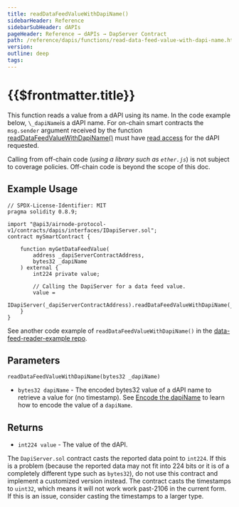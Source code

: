 ```yaml
---
title: readDataFeedValueWithDapiName()
sidebarHeader: Reference
sidebarSubHeader: dAPIs
pageHeader: Reference → dAPIs → DapServer Contract
path: /reference/dapis/functions/read-data-feed-value-with-dapi-name.html
version:
outline: deep
tags:
---
```


<PageHeader/>

<SearchHighlight/>

# {{$frontmatter.title}}

This function reads a value from a dAPI using its name. In the code example
below, `\_dapiName`is a dAPI name. For on-chain smart contracts the `msg.sender`
argument received by the function
[readDataFeedValueWithDapiName()](https://github.com/api3dao/airnode-protocol-v1/blob/v0.5.0/contracts/dapis/DapiServer.sol#L749-L765)
must have [read access](./index.md#read-access) for the dAPI requested.

Calling from off-chain code (_using a library such as `ether.js`_) is not
subject to coverage policies. Off-chain code is beyond the scope of this doc.

## Example Usage

```solidity
// SPDX-License-Identifier: MIT
pragma solidity 0.8.9;

import "@api3/airnode-protocol-v1/contracts/dapis/interfaces/IDapiServer.sol";
contract mySmartContract {

    function myGetDataFeedValue(
        address _dapiServerContractAddress,
        bytes32 _dapiName
    ) external {
        int224 private value;

        // Calling the DapiServer for a data feed value.
        value =
            IDapiServer(_dapiServerContractAddress).readDataFeedValueWithDapiName(_dapiName);
    }
}
```

See another code example of `readDataFeedValueWithDapiName()` in the
[data-feed-reader-example repo](https://github.com/api3dao/data-feed-reader-example/blob/main/contracts/DataFeedReaderExample.sol#L37)<ExternalLinkImage/>.

## Parameters

`readDataFeedValueWithDapiName(bytes32 _dapiName)`

- `bytes32 dapiName` - The encoded bytes32 value of a dAPI name to retrieve a
  value for (no timestamp). See
  [Encode the dapiName](../dapi-names.md#encode-the-dapiname) to learn how to
  encode the value of a `dapiName`.

## Returns

- `int224 value` - The value of the dAPI.

The `DapiServer.sol` contract casts the reported data point to `int224`. If this
is a problem (because the reported data may not fit into 224 bits or it is of a
completely different type such as `bytes32`), do not use this contract and
implement a customized version instead. The contract casts the timestamps to
`uint32`, which means it will not work work past-2106 in the current form. If
this is an issue, consider casting the timestamps to a larger type.
